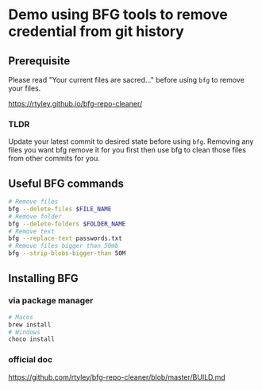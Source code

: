 # Demo using BFG tools to remove credential from git history

## Prerequisite
Please read "Your current files are sacred..." before using `bfg` to remove your files.

https://rtyley.github.io/bfg-repo-cleaner/
### TLDR
Update your latest commit to desired state before using `bfg`. Removing any files you want bfg remove it for you first then use bfg to clean those files from other commits for you.

## Useful BFG commands
```bash
# Remove files
bfg --delete-files $FILE_NAME
# Remove folder
bfg --delete-folders $FOLDER_NAME
# Remove text
bfg --replace-text passwords.txt
# Remove files bigger than 50mb
bfg --strip-blobs-bigger-than 50M
```

## Installing BFG
### via package manager
```bash
# Macos
brew install
# Windows
choco install
```
### official doc
https://github.com/rtyley/bfg-repo-cleaner/blob/master/BUILD.md
